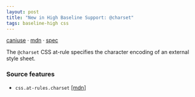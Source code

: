 ```yaml
---
layout: post
title: "New in High Baseline Support: @charset"
tags: baseline-high css
---
```


[caniuse](https://caniuse.com/?search=charset) · [mdn](https://developer.mozilla.org/en-US/search?q=@charset) · [spec](https://drafts.csswg.org/css2/#charset)

The `@charset` CSS at-rule specifies the character encoding of an external style sheet.

### Source features

- ``css.at-rules.charset`` [[mdn]](https://developer.mozilla.org/en-US/search?q=css.at-rules.charset)
